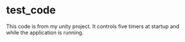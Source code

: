 # test_code
This code is from my unity project. It controls five timers at startup and while the application is running.
